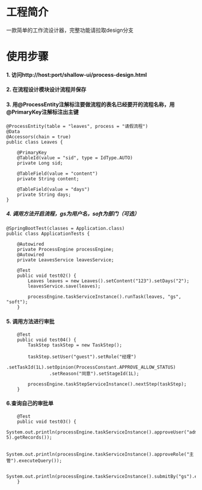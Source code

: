 # 工程简介
一款简单的工作流设计器，完整功能请拉取design分支

# 使用步骤
#### 1. 访问http://host:port/shallow-ui/process-design.html
#### 2. 在流程设计模块设计流程并保存 
#### 3. 用@ProcessEntity注解标注要做流程的表名已经要开的流程名称，用@PrimaryKey注解标注出主键
```
@ProcessEntity(table = "leaves", process = "请假流程")
@Data
@Accessors(chain = true)
public class Leaves {

    @PrimaryKey
    @TableId(value = "sid", type = IdType.AUTO)
    private Long sid;

    @TableField(value = "content")
    private String content;

    @TableField(value = "days")
    private String days;
}
```
##### 4. 调用方法开启流程，gs为用户名，soft为部门（可选）
```
@SpringBootTest(classes = Application.class)
public class ApplicationTests {

    @Autowired
    private ProcessEngine processEngine;
    @Autowired
    private LeavesService leavesService;

    @Test
    public void test02() {
        Leaves leaves = new Leaves().setContent("123").setDays("2");
        leavesService.save(leaves);

        processEngine.taskServiceInstance().runTask(leaves, "gs", "soft");
    }
```
#### 5. 调用方法进行审批
```
    @Test
    public void test04() {
        TaskStep taskStep = new TaskStep();

        taskStep.setUser("guest").setRole("经理")
                .setTaskId(1L).setOpinion(ProcessConstant.APPROVE_ALLOW_STATUS)
                .setReason("同意").setStageId(1L);

        processEngine.taskStepServiceInstance().nextStep(taskStep);
    }
```
#### 6.查询自己的审批单
```
    @Test
    public void test03() {
        System.out.println(processEngine.taskServiceInstance().approveUser("admin").page(1, 5).getRecords());

        System.out.println(processEngine.taskServiceInstance().approveRole("主管").executeQuery());

        System.out.println(processEngine.taskServiceInstance().submitBy("gs").executeQuery());
    }
```